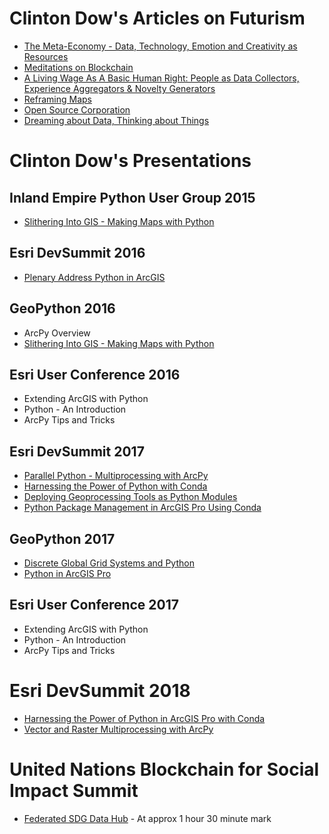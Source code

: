 # Clinton Dow's Articles on Futurism

- [The Meta-Economy - Data, Technology, Emotion and Creativity as Resources](https://github.com/data-navigator/data-navigator.github.io/blob/master/articles/data_economy.md)
- [Meditations on Blockchain](https://github.com/data-navigator/data-navigator.github.io/blob/master/articles/blockchain_ideas.md)
- [A Living Wage As A Basic Human Right: People as Data Collectors, Experience Aggregators & Novelty Generators](https://github.com/data-navigator/data-navigator.github.io/blob/master/articles/living.md)
- [Reframing Maps](https://github.com/data-navigator/data-navigator.github.io/blob/master/articles/maps.md)
- [Open Source Corporation](https://github.com/data-navigator/data-navigator.github.io/blob/master/articles/osc.md)
- [Dreaming about Data, Thinking about Things](https://github.com/data-navigator/data-navigator.github.io/blob/master/articles/things.md)

# Clinton Dow's Presentations

## Inland Empire Python User Group 2015

- [Slithering Into GIS - Making Maps with Python](https://data-navigator.github.io/slithering-into-gis-2015/)

## Esri DevSummit 2016

- [Plenary Address Python in
  ArcGIS](https://www.youtube.com/watch?v=TRajcWgEZa0#t=05m42s)

## GeoPython 2016

- ArcPy Overview
- [Slithering Into GIS - Making Maps with Python](https://data-navigator.github.io/slithering-into-gis-2015/)

## Esri User Conference 2016

- Extending ArcGIS with Python
- Python - An Introduction
- ArcPy Tips and Tricks

## Esri DevSummit 2017

- [Parallel Python - Multiprocessing with ArcPy](http://proceedings.esri.com/library/userconf/devsummit17/papers/dev_int_39.pdf)
- [Harnessing the Power of Python with Conda](https://4326.us/esri/conda-2017/#/)
- [Deploying Geoprocessing Tools as Python Modules](https://data-navigator.github.io/module-demo-devsummit-2017/#/)
- [Python Package Management in ArcGIS Pro Using Conda](https://data-navigator.github.io/packaging-demo-devsummit-2017/#/)

## GeoPython 2017

- [Discrete Global Grid Systems and Python](https://github.com/data-navigator/data-navigator.github.io/blob/master/dggs_geopython2017.pptx?raw=true)
- [Python in ArcGIS Pro](https://data-navigator.github.io/professional-python-in-pro-geopython-2017/#/)

## Esri User Conference 2017

- Extending ArcGIS with Python
- Python - An Introduction
- ArcPy Tips and Tricks

# Esri DevSummit 2018

- [Harnessing the Power of Python in ArcGIS Pro with Conda](https://www.youtube.com/watch?v=dyNamSn3nfA)
- [Vector and Raster Multiprocessing with ArcPy](https://www.youtube.com/watch?v=cin5BOWlAs8)

# United Nations Blockchain for Social Impact Summit

- [Federated SDG Data Hub](http://webtv.un.org/meetings-events/watch/part-1-blockchain-for-impact-global-summit/5793517590001/?term=&lan=english) - At approx 1 hour 30 minute mark
